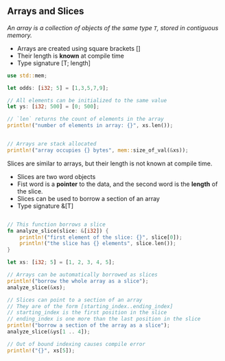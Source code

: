 ## Arrays and Slices

_An array is a collection of objects of the same type `T`, stored in contiguous memory._

* Arrays are created using square brackets []
* Their length is **known** at compile time
* Type signature [T; length]

```rust
use std::mem;

let odds: [i32; 5] = [1,3,5,7,9];

// All elements can be initialized to the same value
let ys: [i32; 500] = [0; 500];

// `len` returns the count of elements in the array
println!("number of elements in array: {}", xs.len());


// Arrays are stack allocated
println!("array occupies {} bytes", mem::size_of_val(&xs));

```

Slices are similar to arrays, but their length is not known at compile time.

* Slices are two word objects
* Fist word is a **pointer** to the data, and the second word is the **length** of the slice.
* Slices can be used to borrow a section of an array
* Type signature &[T]


```rust

// This function borrows a slice
fn analyze_slice(slice: &[i32]) {
    println!("first element of the slice: {}", slice[0]);
    println!("the slice has {} elements", slice.len());
}

let xs: [i32; 5] = [1, 2, 3, 4, 5];

// Arrays can be automatically borrowed as slices
println!("borrow the whole array as a slice");
analyze_slice(&xs);

// Slices can point to a section of an array
// They are of the form [starting_index..ending_index]
// starting_index is the first position in the slice
// ending_index is one more than the last position in the slice
println!("borrow a section of the array as a slice");
analyze_slice(&ys[1 .. 4]);

// Out of bound indexing causes compile error
println!("{}", xs[5]);

```



